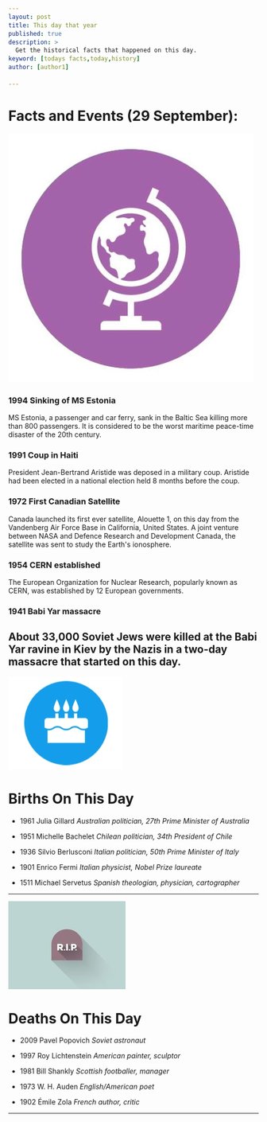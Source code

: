 ```yaml
---
layout: post
title: This day that year
published: true
description: >
  Get the historical facts that happened on this day.
keyword: [todays facts,today,history]
author: [author1]

---
```

# Facts and Events (29 September):

![Fact](/assets/img/blog/fact.jpg)

### 1994 Sinking of MS Estonia
MS Estonia, a passenger and car ferry, sank in the Baltic Sea killing more than 800 passengers. It is considered to be the worst maritime peace-time disaster of the 20th century.

### 1991 Coup in Haiti
President Jean-Bertrand Aristide was deposed in a military coup. Aristide had been elected in a national election held 8 months before the coup.

### 1972 First Canadian Satellite
Canada launched its first ever satellite, Alouette 1, on this day from the Vandenberg Air Force Base in California, United States. A joint venture between NASA and Defence Research and Development Canada, the satellite was sent to study the Earth's ionosphere.

### 1954 CERN established
The European Organization for Nuclear Research, popularly known as CERN, was established by 12 European governments.

### 1941 Babi Yar massacre
About 33,000 Soviet Jews were killed at the Babi Yar ravine in Kiev by the Nazis in a two-day massacre that started on this day.
---
![Bday](/assets/img/blog/bday.jpg)

# Births On This Day
* 1961 Julia Gillard
*Australian politician, 27th Prime Minister of Australia*

* 1951 Michelle Bachelet
*Chilean politician, 34th President of Chile*

* 1936 Silvio Berlusconi
*Italian politician, 50th Prime Minister of Italy*

* 1901 Enrico Fermi
*Italian physicist, Nobel Prize laureate*

* 1511 Michael Servetus
*Spanish theologian, physician, cartographer*

---
![Rip](/assets/img/blog/rip.jpg)

# Deaths On This Day

* 2009 Pavel Popovich
*Soviet astronaut*

* 1997 Roy Lichtenstein
*American painter, sculptor*

* 1981 Bill Shankly
*Scottish footballer, manager*

* 1973 W. H. Auden
*English/American poet*

* 1902 Émile Zola
*French author, critic*
---
